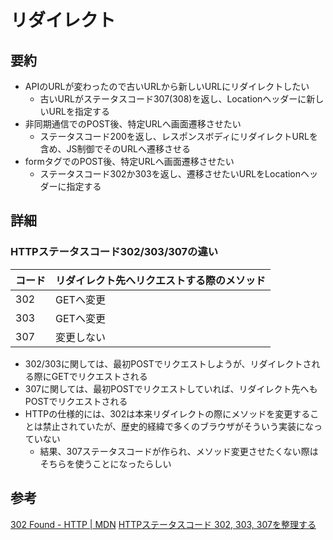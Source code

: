 # リダイレクト

## 要約

- APIのURLが変わったので古いURLから新しいURLにリダイレクトしたい
  - 古いURLがステータスコード307(308)を返し、Locationヘッダーに新しいURLを指定する
- 非同期通信でのPOST後、特定URLへ画面遷移させたい
  - ステータスコード200を返し、レスポンスボディにリダイレクトURLを含め、JS制御でそのURLへ遷移させる
- formタグでのPOST後、特定URLへ画面遷移させたい
  - ステータスコード302か303を返し、遷移させたいURLをLocationヘッダーに指定する

## 詳細

### HTTPステータスコード302/303/307の違い

|コード|リダイレクト先へリクエストする際のメソッド|
|:----|:----|
|302|GETへ変更|
|303|GETへ変更|
|307|変更しない|

- 302/303に関しては、最初POSTでリクエストしようが、リダイレクトされる際にGETでリクエストされる
- 307に関しては、最初POSTでリクエストしていれば、リダイレクト先へもPOSTでリクエストされる
- HTTPの仕様的には、302は本来リダイレクトの際にメソッドを変更することは禁止されていたが、歴史的経緯で多くのブラウザがそういう実装になっていない
  - 結果、307ステータスコードが作られ、メソッド変更させたくない際はそちらを使うことになったらしい

## 参考

[302 Found - HTTP | MDN](https://developer.mozilla.org/ja/docs/Web/HTTP/Status/302)
[HTTPステータスコード 302, 303, 307を整理する](https://yinm.hatenadiary.jp/entry/2017/03/29/204714)

